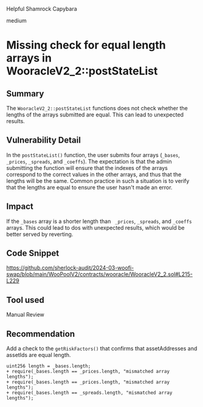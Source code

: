 Helpful Shamrock Capybara

medium

# Missing check for equal length arrays in WooracleV2_2::postStateList

## Summary
The `WooracleV2_2::postStateList` functions  does not check whether the lengths of the arrays submitted are equal. This can lead to unexpected results.

## Vulnerability Detail
In the `postStateList()` function, the user submits four arrays (`_bases`,  ` _prices`, `_spreads`, and `_coeffs`). The expectation is that the admin submitting the function will ensure that the indexes of the arrays correspond to the correct values in the other arrays, and thus that the lengths will be the same.
Common practice in such a situation is to verify that the lengths are equal to ensure the user hasn't made an error.

## Impact
If the `_bases` array is a shorter length than ` _prices`, `_spreads`, and `_coeffs` arrays. This could lead to dos with unexpected results, which would be better served by reverting.

## Code Snippet
https://github.com/sherlock-audit/2024-03-woofi-swap/blob/main/WooPoolV2/contracts/wooracle/WooracleV2_2.sol#L215-L229

## Tool used
Manual Review

## Recommendation
Add a check to the `getRiskFactors()` that confirms that assetAddresses and assetIds are equal length.
```solidity
uint256 length = _bases.length;
+ require(_bases.length == _prices.length, "mismatched array lengths");
+ require(_bases.length == _prices.length, "mismatched array lengths");
+ require(_bases.length == _spreads.length, "mismatched array lengths");
```
